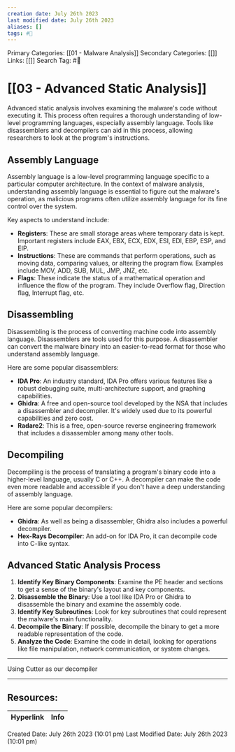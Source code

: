 ```yaml
---
creation date: July 26th 2023
last modified date: July 26th 2023
aliases: []
tags: #📖
---
```


Primary Categories: [[01 - Malware Analysis]] 
Secondary Categories: [[]] 
Links: [[]] 
Search Tag: #📖  

# [[03 - Advanced Static Analysis]]  

Advanced static analysis involves examining the malware's code without executing it. This process often requires a thorough understanding of low-level programming languages, especially assembly language. Tools like disassemblers and decompilers can aid in this process, allowing researchers to look at the program's instructions.

## Assembly Language

Assembly language is a low-level programming language specific to a particular computer architecture. In the context of malware analysis, understanding assembly language is essential to figure out the malware's operation, as malicious programs often utilize assembly language for its fine control over the system.

Key aspects to understand include:

- **Registers**: These are small storage areas where temporary data is kept. Important registers include EAX, EBX, ECX, EDX, ESI, EDI, EBP, ESP, and EIP.
- **Instructions**: These are commands that perform operations, such as moving data, comparing values, or altering the program flow. Examples include MOV, ADD, SUB, MUL, JMP, JNZ, etc.
- **Flags**: These indicate the status of a mathematical operation and influence the flow of the program. They include Overflow flag, Direction flag, Interrupt flag, etc.

## Disassembling

Disassembling is the process of converting machine code into assembly language. Disassemblers are tools used for this purpose. A disassembler can convert the malware binary into an easier-to-read format for those who understand assembly language. 

Here are some popular disassemblers:

- **IDA Pro**: An industry standard, IDA Pro offers various features like a robust debugging suite, multi-architecture support, and graphing capabilities.
- **Ghidra**: A free and open-source tool developed by the NSA that includes a disassembler and decompiler. It's widely used due to its powerful capabilities and zero cost.
- **Radare2**: This is a free, open-source reverse engineering framework that includes a disassembler among many other tools.

## Decompiling

Decompiling is the process of translating a program's binary code into a higher-level language, usually C or C++. A decompiler can make the code even more readable and accessible if you don't have a deep understanding of assembly language.

Here are some popular decompilers:

- **Ghidra**: As well as being a disassembler, Ghidra also includes a powerful decompiler.
- **Hex-Rays Decompiler**: An add-on for IDA Pro, it can decompile code into C-like syntax.

## Advanced Static Analysis Process

1. **Identify Key Binary Components**: Examine the PE header and sections to get a sense of the binary's layout and key components.
2. **Disassemble the Binary**: Use a tool like IDA Pro or Ghidra to disassemble the binary and examine the assembly code.
3. **Identify Key Subroutines**: Look for key subroutines that could represent the malware's main functionality.
4. **Decompile the Binary**: If possible, decompile the binary to get a more readable representation of the code.
5. **Analyze the Code**: Examine the code in detail, looking for operations like file manipulation, network communication, or system changes.

---

Using Cutter as our decompiler

___

## Resources:

| Hyperlink | Info |
| --------- | ---- |


Created Date: July 26th 2023 (10:01 pm) 
Last Modified Date: July 26th 2023 (10:01 pm)
